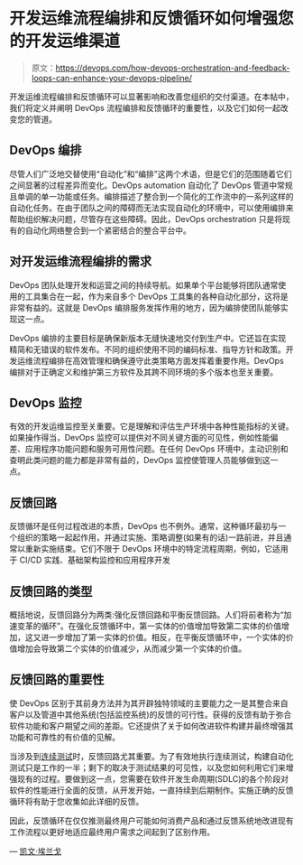 # 开发运维流程编排和反馈循环如何增强您的开发运维渠道

> 原文：<https://devops.com/how-devops-orchestration-and-feedback-loops-can-enhance-your-devops-pipeline/>

开发运维流程编排和反馈循环可以显著影响和改善您组织的交付渠道。在本帖中，我们将定义并阐明 DevOps 流程编排和反馈循环的重要性，以及它们如何一起改变您的管道。

## **DevOps 编排**

尽管人们广泛地交替使用“自动化”和“编排”这两个术语，但是它们的范围随着它们之间显著的过程差异而变化。DevOps automation 自动化了 DevOps 管道中常规且单调的单一功能或任务。编排描述了整合到一个简化的工作流中的一系列这样的自动化任务。在由于团队之间的障碍而无法实现自动化的环境中，可以使用编排来帮助组织解决问题，尽管存在这些障碍。因此，DevOps orchestration 只是将现有的自动化网络整合到一个紧密结合的整合平台中。

## **对开发运维流程编排的需求**

DevOps 团队处理开发和运营之间的持续导航。如果单个平台能够将团队通常使用的工具集合在一起，作为来自多个 DevOps 工具集的各种自动化部分，这将是非常有益的。这就是 DevOps 编排服务发挥作用的地方，因为编排使团队能够实现这一点。

DevOps 编排的主要目标是确保新版本无缝快速地交付到生产中。它还旨在实现精简和无错误的软件发布。不同的组织使用不同的编码标准、指导方针和政策。开发运维流程编排在高效管理和确保遵守此类策略方面发挥着重要作用。DevOps 编排对于正确定义和维护第三方软件及其跨不同环境的多个版本也至关重要。

## **DevOps 监控**

有效的开发运维监控至关重要。它是理解和评估生产环境中各种性能指标的关键。如果操作得当，DevOps 监控可以提供对不同关键方面的可见性，例如性能偏差、应用程序功能问题和服务可用性问题。在任何 DevOps 环境中，主动识别和查明此类问题的能力都是非常有益的，DevOps 监控使管理人员能够做到这一点。

## **反馈回路**

反馈循环是任何过程改进的本质，DevOps 也不例外。通常，这种循环最初与一个组织的策略一起起作用，并通过实施、策略调整(如果有的话)一路前进，并且通常以重新实施结束。它们不限于 DevOps 环境中的特定流程周期，例如，它适用于 CI/CD 实践、基础架构监控和应用程序开发

## **反馈回路的类型**

概括地说，反馈回路分为两类:强化反馈回路和平衡反馈回路。人们将前者称为“加速变革的循环”。在强化反馈循环中，第一实体的价值增加导致第二实体的价值增加，这又进一步增加了第一实体的价值。相反，在平衡反馈循环中，一个实体的价值增加会导致第二个实体的价值减少，从而减少第一个实体的价值。

## **反馈回路的重要性**

使 DevOps 区别于其前身方法并为其开辟独特领域的主要能力之一是其整合来自客户以及管道中其他系统(包括监控系统)的反馈的可行性。获得的反馈有助于弥合软件功能和客户期望之间的差距。它还提供了关于如何改进软件构建并最终增强其功能和可靠性的有价值的见解。

当涉及到[连续测试](https://ter.li/9pkgly)时，反馈回路尤其重要。为了有效地执行连续测试，构建自动化测试只是工作的一半；剩下的取决于测试结果的可见性，以及您如何利用它们来增强现有的过程。要做到这一点，您需要在软件开发生命周期(SDLC)的各个阶段对软件的性能进行全面的反馈，从开发开始，一直持续到后期制作。实施正确的反馈循环将有助于您收集如此详细的反馈。

因此，反馈循环在仅仅推测最终用户可能如何消费产品和通过反馈系统地改进现有工作流程以更好地适应最终用户需求之间起到了区别作用。

— [凯文·埃兰戈](https://devops.com/author/kavin-elango/)